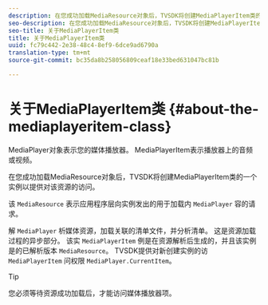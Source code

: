 ```yaml
---
description: 在您成功加载MediaResource对象后，TVSDK将创建MediaPlayerItem类的一个实例以提供对该资源的访问。
seo-description: 在您成功加载MediaResource对象后，TVSDK将创建MediaPlayerItem类的一个实例以提供对该资源的访问。
seo-title: 关于MediaPlayerItem类
title: 关于MediaPlayerItem类
uuid: fc79c442-2e38-48c4-8ef9-6dce9ad6790a
translation-type: tm+mt
source-git-commit: bc35da8b258056809ceaf18e33bed631047bc81b

---
```



# 关于MediaPlayerItem类 {#about-the-mediaplayeritem-class}

MediaPlayer对象表示您的媒体播放器。 MediaPlayerItem表示播放器上的音频或视频。

在您成功加载MediaResource对象后，TVSDK将创建MediaPlayerItem类的一个实例以提供对该资源的访问。

该 `MediaResource` 表示应用程序层向实例发出的用于加载内 `MediaPlayer` 容的请求。

解 `MediaPlayer` 析媒体资源，加载关联的清单文件，并分析清单。 这是资源加载过程的异步部分。 该实 `MediaPlayerItem` 例是在资源解析后生成的，并且该实例是的已解析版本 `MediaResource`。 TVSDK提供对新创建实例的访 `MediaPlayerItem` 问权限 `MediaPlayer.CurrentItem`。

>[!TIP]
>
>您必须等待资源成功加载后，才能访问媒体播放器项。